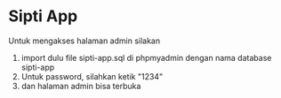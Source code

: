 # Sipti App 

Untuk mengakses halaman admin silakan
1. import dulu file sipti-app.sql di phpmyadmin dengan nama database sipti-app
2. Untuk password, silahkan ketik "1234"
3. dan halaman admin bisa terbuka
